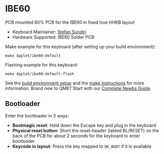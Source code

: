 # IBE60

PCB mounted 60% PCB for the IBE60 in fixed true HHKB layout

* Keyboard Maintainer: [Stefan Sundin](https://github.com/4pplet)
* Hardware Supported: IBE60 Solder PCB

Make example for this keyboard (after setting up your build environment):

    make 4pplet/ibe60:default

Flashing example for this keyboard:

    make 4pplet/ibe60:default:flash

See the [build environment setup](https://docs.qmk.fm/#/getting_started_build_tools) and the [make instructions](https://docs.qmk.fm/#/getting_started_make_guide) for more information. Brand new to QMK? Start with our [Complete Newbs Guide](https://docs.qmk.fm/#/newbs).

## Bootloader

Enter the bootloader in 3 ways:

* **Bootmagic reset**: Hold down the Escape key and plug in the keyboard
* **Physical reset button**: Short the reset-header (labled BL/RESET) on the back of the PCB for about 2 seconds for the keyboard to enter bootloader
* **Keycode in layout**: Press the key mapped to `QK_BOOT` if it is available

